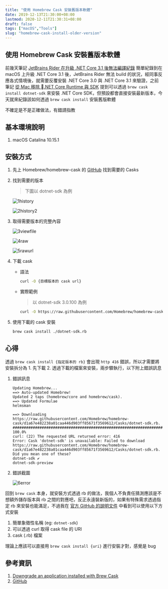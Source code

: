 ```yaml
---
title: "使用 Homebrew Cask 安裝舊版本軟體"
date: 2019-12-13T21:30:00+08:00
lastmod: 2020-12-11T21:30:31+08:00
draft: false
tags: ["macOS","Tools"]
slug: "homebrew-cask-install-older-version"
---
```


## 使用 Homebrew Cask 安裝舊版本軟體

前幾天筆記 [JetBrains Rider 在升級 .NET Core 3.1 後無法編譯紀錄](/rider-dotnetcore3-cannot-build/) 簡單紀錄到在 macOS 上升級 .NET Core 3.1 後，JetBrains Rider 無法 build 的狀況，經同事反應各式情境後，就需要反覆安裝 .NET Core 3.0 與 .NET Core 3.1 來驗證，之前筆記 [從 Mac 移除 .NET Core Runtime 與 SDK](/remove-dotnet-from-mac/) 提到可以透過 `brew cask install dotnet-sdk` 來安裝 .NET Core SDK，但預設都會直接安裝最新版本，今天就來紀錄該如何透過 `brew cask install` 安裝舊版軟體

不確定是不是正確做法，有錯請指教

## 基本環境說明

1. macOS Catalina 10.15.1

## 安裝方式

1. 先上 Homebrew/homebrew-cask 的 [GitHub](https://github.com/Homebrew/homebrew-cask/tree/master/Casks) 找到需要的 Casks

2. 找到需要的版本

    > 下圖以 dotnet-sdk 為例

    ![1history](https://user-images.githubusercontent.com/3851540/70808721-3f0c7800-1dfb-11ea-9481-1e0ccdfe9c69.png)

    ![2history2](https://user-images.githubusercontent.com/3851540/70808722-3f0c7800-1dfb-11ea-9f8c-4ee3eb071c65.png)

3. 取得需要版本的完整內容

    ![3viewfile](https://user-images.githubusercontent.com/3851540/70808723-3fa50e80-1dfb-11ea-9e00-4346b0323d94.png)

    ![4raw](https://user-images.githubusercontent.com/3851540/70808724-3fa50e80-1dfb-11ea-865f-94a32da9317b.png)

    ![5rawurl](https://user-images.githubusercontent.com/3851540/70808726-3fa50e80-1dfb-11ea-9819-70b8995eeafd.png)

4. 下載 cask

    - 語法

        ```bash
        curl -O {目標版本的 cask url}
        ```

    - 實際範例

        > 以 dotnet-sdk 3.0.100 為例

        ```bash
        curl -O https://raw.githubusercontent.com/Homebrew/homebrew-cask/d1a67e482238a01caa446d903ff85671f3569612/Casks/dotnet-sdk.rb
        ```

5. 使用下載的 cask 安裝

    ```bash
    brew cask install ./dotnet-sdk.rb
    ```

## 心得

透過 `brew cask install {指定版本的 rb}` 會出現 `http 416` 錯誤，所以才需要將安裝拆分為 1. 先下載 2. 透過下載的檔案來安裝，兩步驟執行，以下附上錯誤訊息

1. 錯誤訊息

    ```txt
    Updating Homebrew...
    ==> Auto-updated Homebrew!
    Updated 2 taps (homebrew/core and homebrew/cask).
    ==> Updated Formulae
    helmsman

    ==> Downloading https://raw.githubusercontent.com/Homebrew/homebrew-cask/d1a67e482238a01caa446d903ff85671f3569612/Casks/dotnet-sdk.rb.
    ######################################################################## 100.0%
    curl: (22) The requested URL returned error: 416
    Error: Cask 'dotnet-sdk' is unavailable: Failed to download https://raw.githubusercontent.com/Homebrew/homebrew-cask/d1a67e482238a01caa446d903ff85671f3569612/Casks/dotnet-sdk.rb. Did you mean one of these?
    dotnet-sdk ✔                                                                                           dotnet-sdk-preview
    ```

2. 錯誤截圖

    ![6error](https://user-images.githubusercontent.com/3851540/70808727-403da500-1dfb-11ea-88db-71e465e4116d.png)

回到 `brew cask` 本身，就安裝方式透過 rb 的做法，我個人不負責任猜測應該是不想額外儲存版本與 rb 之間的對應吧，反正永遠裝新版的，如果有特殊需求透過指定 rb 來安裝也能滿足，不過我在 [官方 GitHub 的說明文件](https://github.com/Homebrew/homebrew-cask/blob/master/USAGE.md) 中看到可以使用以下方式安裝

1. 簡單象徵性名稱 (eg: `dotnet-sdk`)
2. 可以透過 curl 取得 cask file 的 URI
3. cask (.rb) 檔案

理論上應該可以直接用 `brew cask install {uri}` 進行安裝才對，感覺是 bug

## 參考資訊

1. [Downgrade an application installed with Brew Cask](https://www.jverdeyen.be/mac/downgrade-brew-cask-application/)
2. [GitHub](https://github.com/Homebrew/homebrew-cask/tree/master/Casks)
